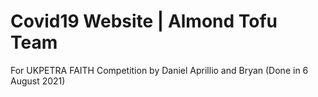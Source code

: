 # Covid19 Website | Almond Tofu Team
For UKPETRA FAITH Competition by Daniel Aprillio and Bryan (Done in 6 August 2021)
